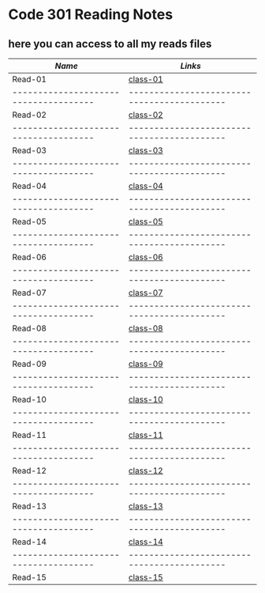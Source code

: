 # Code 301 Reading Notes
## here you can access to all my reads files

***Name***                           | *Links*
-------------------------------------|-------------------------------------------
Read-01                              | [class-01](https://osamamousa204.github.io/reading-notes-301/class-01)
-------------------------------------|-------------------------------------------
Read-02                              | [class-02](https://osamamousa204.github.io/reading-notes-301/class-02)
-------------------------------------|-------------------------------------------
Read-03                              | [class-03](https://osamamousa204.github.io/reading-notes-301/class-03)
-------------------------------------|-------------------------------------------
Read-04                              | [class-04](https://osamamousa204.github.io/reading-notes-301/class-04)
-------------------------------------|-------------------------------------------
Read-05                              | [class-05](https://osamamousa204.github.io/reading-notes-301/class-05)
-------------------------------------|-------------------------------------------
Read-06                              | [class-06](https://osamamousa204.github.io/reading-notes-301/class-06)
-------------------------------------|-------------------------------------------
Read-07                              | [class-07](https://osamamousa204.github.io/reading-notes-301/class-07)
-------------------------------------|-------------------------------------------
Read-08                              | [class-08](#)
-------------------------------------|-------------------------------------------
Read-09                              | [class-09](#)
-------------------------------------|-------------------------------------------
Read-10                              | [class-10](#)
-------------------------------------|-------------------------------------------
Read-11                              | [class-11](#)
-------------------------------------|-------------------------------------------
Read-12                              | [class-12](#) 
-------------------------------------|-------------------------------------------
Read-13                              | [class-13](#)
-------------------------------------|-------------------------------------------
Read-14                              | [class-14](#)
-------------------------------------|-------------------------------------------
Read-15                              | [class-15](#)

 
